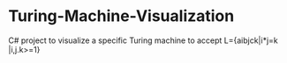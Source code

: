 # Turing-Machine-Visualization

C# project to visualize a specific Turing machine to accept L={aibjck|i*j=k |i,j.k>=1}
